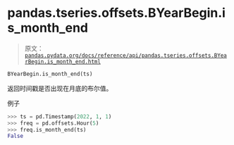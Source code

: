 # pandas.tseries.offsets.BYearBegin.is_month_end

> 原文：[`pandas.pydata.org/docs/reference/api/pandas.tseries.offsets.BYearBegin.is_month_end.html`](https://pandas.pydata.org/docs/reference/api/pandas.tseries.offsets.BYearBegin.is_month_end.html)

```py
BYearBegin.is_month_end(ts)
```

返回时间戳是否出现在月底的布尔值。

例子

```py
>>> ts = pd.Timestamp(2022, 1, 1)
>>> freq = pd.offsets.Hour(5)
>>> freq.is_month_end(ts)
False 
```
